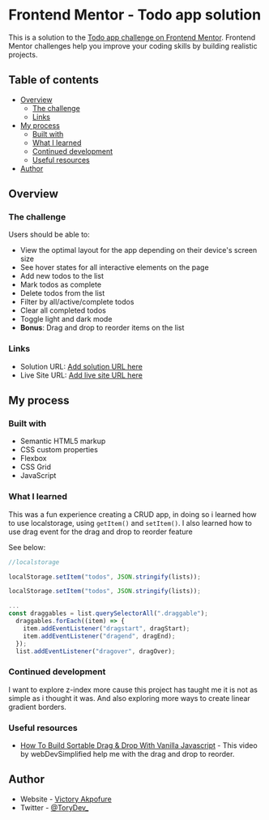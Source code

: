 # Frontend Mentor - Todo app solution

This is a solution to the [Todo app challenge on Frontend Mentor](https://www.frontendmentor.io/challenges/todo-app-Su1_KokOW). Frontend Mentor challenges help you improve your coding skills by building realistic projects.

## Table of contents

- [Overview](#overview)
  - [The challenge](#the-challenge)
  - [Links](#links)
- [My process](#my-process)
  - [Built with](#built-with)
  - [What I learned](#what-i-learned)
  - [Continued development](#continued-development)
  - [Useful resources](#useful-resources)
- [Author](#author)

## Overview

### The challenge

Users should be able to:

- View the optimal layout for the app depending on their device's screen size
- See hover states for all interactive elements on the page
- Add new todos to the list
- Mark todos as complete
- Delete todos from the list
- Filter by all/active/complete todos
- Clear all completed todos
- Toggle light and dark mode
- **Bonus**: Drag and drop to reorder items on the list

### Links

- Solution URL: [Add solution URL here](https://your-solution-url.com)
- Live Site URL: [Add live site URL here](https://torydev.github.io/todo1/)

## My process

### Built with

- Semantic HTML5 markup
- CSS custom properties
- Flexbox
- CSS Grid
- JavaScript

### What I learned

This was a fun experience creating a CRUD app, in doing so i learned how to use localstorage, using `getItem()` and `setItem()`. I also learned how to use drag event for the drag and drop to reorder feature

See below:

```js
//localstorage

localStorage.setItem("todos", JSON.stringify(lists));

localStorage.setItem("todos", JSON.stringify(lists));
```

```js
...
const draggables = list.querySelectorAll(".draggable");
  draggables.forEach((item) => {
    item.addEventListener("dragstart", dragStart);
    item.addEventListener("dragend", dragEnd);
  });
  list.addEventListener("dragover", dragOver);
```

### Continued development

I want to explore z-index more cause this project has taught me it is not as simple as i thought it was. And also exploring more ways to create linear gradient borders.

### Useful resources

- [How To Build Sortable Drag & Drop With Vanilla Javascript](https://www.youtube.com/watch?v=jfYWwQrtzzY&t=1177s) - This video by webDevSimplified help me with the drag and drop to reorder.

## Author

- Website - [Victory Akpofure](https://victoryakpofure.netlify.app)
- Twitter - [@ToryDev_](https://twitter.com/ToryDev_)
